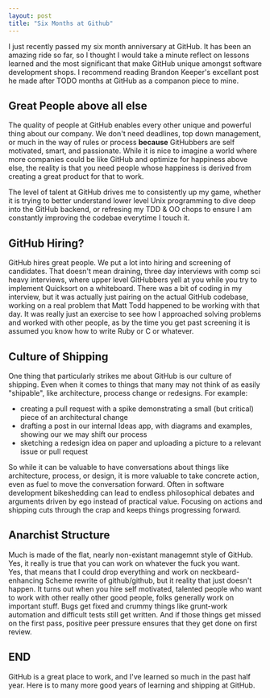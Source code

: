```yaml
---
layout: post
title: "Six Months at Github"
---
```


I just recently passed my six month anniversary at GitHub.  It has been an amazing ride so far, 
so I thought I would take a minute reflect on lessons learned and the most significant that make
GitHub unique amongst software development shops.  I recommend reading Brandon
Keeper's excellant post he made after TODO months at GitHub as a companon
piece to mine.

## Great People above all else

The quality of people at GitHub enables every other unique and powerful thing
about our company.  We don't need deadlines, top down management, or much in the way of
rules or process **because** GitHubbers are self motivated, smart, and
passionate.  While it is nice to imagine a world where more companies could be
like GitHub and optimize for happiness above else, the reality is that you
need people whose happiness is derived from creating a great product for that
to work.

The level of talent at GitHub drives me to consistently up my
game, whether it is trying to better understand lower level Unix programming to dive deep into
the GitHub backend, or refresing my TDD & OO chops to ensure I am constantly
improving the codebae everytime I touch it.

## GitHub Hiring?

GitHub hires great people.  We put a lot into hiring and screening of
candidates.  That doesn't mean draining, three day interviews with 
comp sci heavy interviews, where upper level GitHubbers yell at you while you try to implement 
Quicksort on a whiteboard.  There was a bit of coding in my interview, but it
was actually just pairing on the actual GitHub codebase, working on a real
problem that Matt Todd happened to be working with that day.  It was really
just an exercise to see how I approached solving problems and worked with
other people, as by the time you get past screening it is assumed you know how
to write Ruby or C or whatever.

## Culture of Shipping

One thing that particularly strikes me about GitHub is our culture of
shipping.  Even when it comes to things that many may not think of as easily
"shipable", like architecture, process change or redesigns.  For example:

* creating a pull request with a spike demonstrating a small (but critical) piece of an
  architectural change
* drafting a post in our internal Ideas app, with diagrams and examples,
  showing our we may shift our process
* sketching a redesign idea on paper and uploading a picture to a relevant issue or pull request

So while it can be valuable to have conversations about things like
architecture, process, or design, it is more valuable to take concrete action,
even as fuel to move the conversation forward.  Often in software
development bikeshedding can lead to endless philosophical debates and 
arguments driven by ego instead of practical value.  Focusing on actions and
shipping cuts through the crap and keeps things progressing forward.

## Anarchist Structure

Much is made of the flat, nearly non-existant managemnt style of GitHub.  
Yes, it really is true that you can work on whatever the fuck you want.  
Yes, that means that I could drop everything and work on neckbeard-enhancing Scheme
rewrite of github/github, but it reality that just doesn't happen.  It turns
out when you hire self motivated, talented people who want to work with other
really other good people, folks generally work on important stuff.  Bugs get
fixed and crummy things like grunt-work automation and difficult tests still
get written. And if those things get missed on the first pass, positive peer pressure ensures
that they get done on first review.

## END

GitHub is a great place to work, and I've learned so much in the past half
year.  Here is to many more good years of learning and shipping at GitHub.
